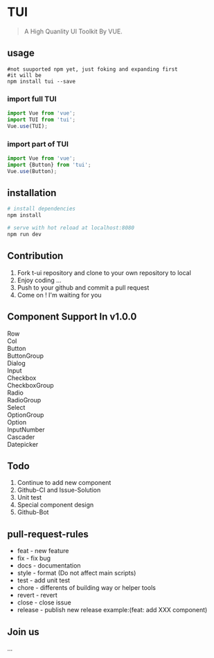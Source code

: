 # TUI

> A High Quanlity UI Toolkit By VUE.

## usage 
```$bash
#not suuported npm yet, just foking and expanding first
#it will be
npm install tui --save
```

### import full TUI
```javascript
import Vue from 'vue';
import TUI from 'tui';
Vue.use(TUI);
```

### import part of TUI
```javascript
import Vue from 'vue';
import {Button} from 'tui';
Vue.use(Button);
```
## installation

``` bash
# install dependencies
npm install

# serve with hot reload at localhost:8080
npm run dev
```

## Contribution
1. Fork t-ui repository and clone to your own repository to local
2. Enjoy coding ...
3. Push to your github and commit a pull request
4. Come on ! I'm waiting for you

## Component Support In v1.0.0
Row <br>
Col <br>
Button <br>
ButtonGroup <br>
Dialog <br>
Input <br>
Checkbox <br>
CheckboxGroup <br>
Radio <br>
RadioGroup <br>
Select <br>
OptionGroup <br>
Option <br>
InputNumber <br>
Cascader <br>
Datepicker <br>

## Todo
1. Continue to add new component
2. Github-CI and Issue-Solution
3. Unit test
4. Special component design
5. Github-Bot

## pull-request-rules
* feat - new feature
* fix - fix bug
* docs - documentation
* style - format (Do not affect main scripts)
* test - add unit test
* chore - differents of building way or helper tools
* revert - revert
* close - close issue
* release - publish new release
example:(feat: add XXX component)

## Join us
...

